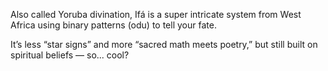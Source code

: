 Also called Yoruba divination, Ifá is a super intricate system from West Africa using binary patterns (odu) to tell your fate.

It’s less “star signs” and more “sacred math meets poetry,” but still built on spiritual beliefs — so... cool?
